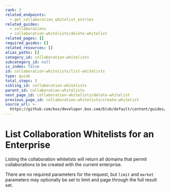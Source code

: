 ```yaml
---
rank: 2
related_endpoints:
  - get_collaboration_whitelist_entries
related_guides:
  - collaborations
  - collaboration-whitelists/delete-whitelist
related_pages: []
required_guides: []
related_resources: []
alias_paths: []
category_id: collaboration-whitelists
subcategory_id: null
is_index: false
id: collaboration-whitelists/list-whitelists
type: guide
total_steps: 3
sibling_id: collaboration-whitelists
parent_id: collaboration-whitelists
next_page_id: collaboration-whitelists/delete-whitelist
previous_page_id: collaboration-whitelists/create-whitelist
source_url: >-
  https://github.com/box/developer.box.com/blob/default/content/guides/collaboration-whitelists/list-whitelists.md
---
```

# List Collaboration Whitelists for an Enterprise

Listing the collaboration whitelists will return all domains that permit
collaborations to be created with the current enterprise.

There are no required parameters for the request, but `limit` and `market`
parameters may optionally be set to limit and page through the full result set.

<Samples id='get_collaboration_whitelist_entries' >

</Samples>